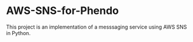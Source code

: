 # AWS-SNS-for-Phendo
This project is an implementation of a messsaging service using AWS SNS in Python.
